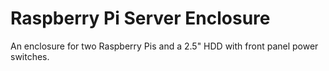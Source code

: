 Raspberry Pi Server Enclosure
=============================

An enclosure for two Raspberry Pis and a 2.5" HDD with front panel power switches.